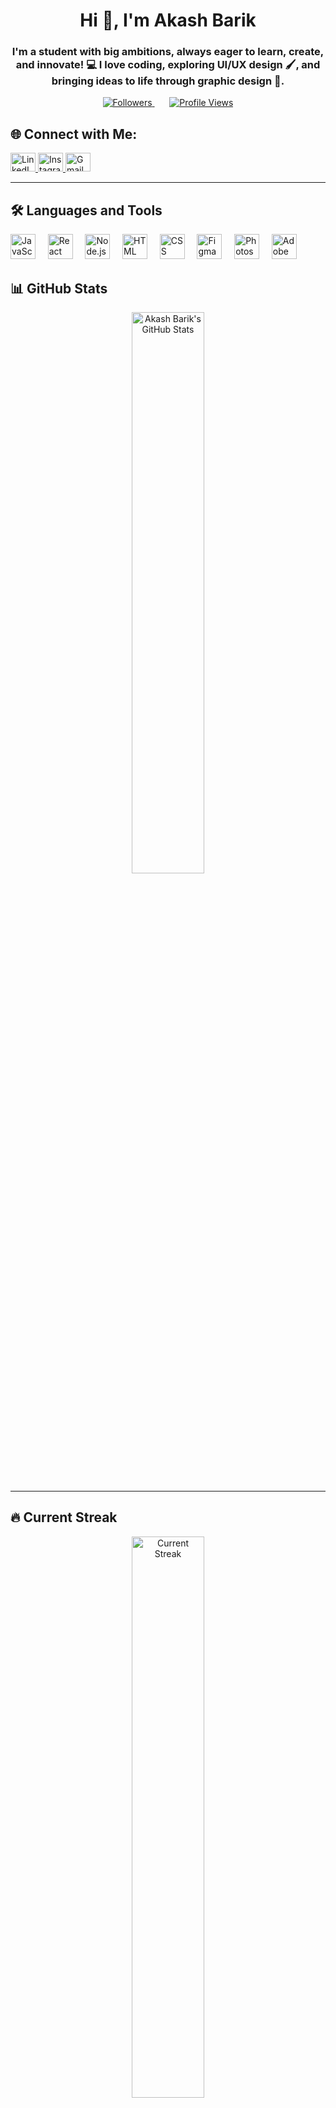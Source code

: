 <h1 align="center">Hi 👋, I'm Akash Barik</h1>  
<h3 align="center">I'm a student with big ambitions, always eager to learn, create, and innovate! 💻 I love coding, exploring UI/UX design 🖌️, and bringing ideas to life through graphic design 🎨.</h3>  

<p align="center">
  <a href="https://github.com/akash01974?tab=followers">  
    <img src="https://img.shields.io/github/followers/akash01974?color=grey&logo=github&style=flat&labelColor=2D333B" alt="Followers" />
  </a>  
  &nbsp;&nbsp;&nbsp;&nbsp;&nbsp;
  <a href="https://github.com/akash01974">
    <img src="https://img.shields.io/badge/Profile%20Views-172-grey?style=flat&logo=github&labelColor=2D333B" alt="Profile Views" />
  </a>
</p>


## 🌐 Connect with Me:  
<p align="left">  
  <a href="https://www.linkedin.com/in/akash-barik-06245634a/" target="_blank">  
    <img src="https://raw.githubusercontent.com/rahuldkjain/github-profile-readme-generator/master/src/images/icons/Social/linked-in-alt.svg" alt="LinkedIn" height="30" width="40" />  
  </a>  
  <a href="https://instagram.com/akash.barik001" target="_blank">  
    <img src="https://raw.githubusercontent.com/rahuldkjain/github-profile-readme-generator/master/src/images/icons/Social/instagram.svg" alt="Instagram" height="30" width="40" />  
  </a>  
  <a href="mailto:akashbarik@example.com" target="_blank">  
    <img src="https://www.vectorlogo.zone/logos/gmail/gmail-icon.svg" alt="Gmail" height="30" width="40" />  
  </a>  
</p>  

---  

## 🛠️ Languages and Tools  
<p align="left"> <img src="https://skillicons.dev/icons?i=js" alt="JavaScript" height="40" /> &nbsp;&nbsp;&nbsp; <img src="https://skillicons.dev/icons?i=react" alt="React" height="40" /> &nbsp;&nbsp;&nbsp; <img src="https://skillicons.dev/icons?i=nodejs" alt="Node.js" height="40" /> &nbsp;&nbsp;&nbsp; <img src="https://skillicons.dev/icons?i=html" alt="HTML" height="40" /> &nbsp;&nbsp;&nbsp; <img src="https://skillicons.dev/icons?i=css" alt="CSS" height="40" /> &nbsp;&nbsp;&nbsp; <img src="https://skillicons.dev/icons?i=figma" alt="Figma" height="40" /> &nbsp;&nbsp;&nbsp; <img src="https://skillicons.dev/icons?i=ps" alt="Photoshop" height="40" /> &nbsp;&nbsp;&nbsp; <img src="https://skillicons.dev/icons?i=ai" alt="Adobe Illustrator" height="40" /> </p>
  

## 📊 GitHub Stats  
<p align="center">  
  <img src="https://github-readme-stats.vercel.app/api?username=akash01974&theme=dark&hide_border=false&include_all_commits=false&count_private=false" alt="Akash Barik's GitHub Stats" width="48%" />  
</p>  

---  

## 🔥 Current Streak  
<p align="center">  
  <img src="https://nirzak-streak-stats.vercel.app/?user=akash01974&theme=dark&hide_border=false" alt="Current Streak" width="48%" />  
</p>  

---  

## 🎯 Most Used Languages  
<p align="center">  
  <img src="https://github-readme-stats.vercel.app/api/top-langs/?username=akash01974&theme=dark&hide_border=false&include_all_commits=false&count_private=false&layout=compact" alt="Most Used Languages" />  
</p>  

---  

## 🏆 GitHub Trophies  
<p align="center">  
  <img src="https://github-profile-trophy.vercel.app/?username=akash01974&theme=dark&no-frame=false&no-bg=true&margin-w=4" alt="GitHub Trophies" />  
</p>  

---  

## ✍️ Random Dev Quote  
<p align="center">  
  <img src="https://quotes-github-readme.vercel.app/api?type=horizontal&theme=dark" alt="Random Dev Quote" />  
</p>  

---  

## 🔝 Top Contributed Repo  
<p align="center">  
  <img src="https://github-contributor-stats.vercel.app/api?username=akash01974&limit=5&theme=dark&combine_all_yearly_contributions=true" alt="Top Contributed Repos" />  
</p>  

---  

<!-- Proudly created with GPRM ( https://gprm.itsvg.in ) -->  
